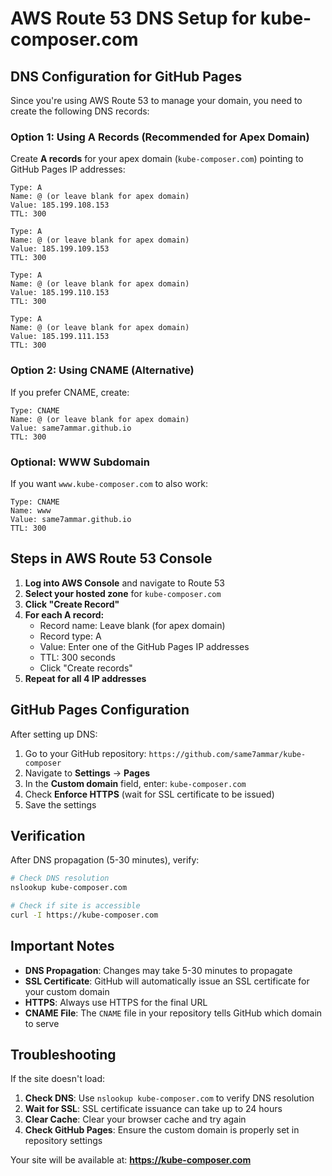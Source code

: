 # AWS Route 53 DNS Setup for kube-composer.com

## DNS Configuration for GitHub Pages

Since you're using AWS Route 53 to manage your domain, you need to create the following DNS records:

### Option 1: Using A Records (Recommended for Apex Domain)

Create **A records** for your apex domain (`kube-composer.com`) pointing to GitHub Pages IP addresses:

```
Type: A
Name: @ (or leave blank for apex domain)
Value: 185.199.108.153
TTL: 300

Type: A  
Name: @ (or leave blank for apex domain)
Value: 185.199.109.153
TTL: 300

Type: A
Name: @ (or leave blank for apex domain) 
Value: 185.199.110.153
TTL: 300

Type: A
Name: @ (or leave blank for apex domain)
Value: 185.199.111.153
TTL: 300
```

### Option 2: Using CNAME (Alternative)

If you prefer CNAME, create:

```
Type: CNAME
Name: @ (or leave blank for apex domain)
Value: same7ammar.github.io
TTL: 300
```

### Optional: WWW Subdomain

If you want `www.kube-composer.com` to also work:

```
Type: CNAME
Name: www
Value: same7ammar.github.io
TTL: 300
```

## Steps in AWS Route 53 Console

1. **Log into AWS Console** and navigate to Route 53
2. **Select your hosted zone** for `kube-composer.com`
3. **Click "Create Record"**
4. **For each A record:**
   - Record name: Leave blank (for apex domain)
   - Record type: A
   - Value: Enter one of the GitHub Pages IP addresses
   - TTL: 300 seconds
   - Click "Create records"
5. **Repeat for all 4 IP addresses**

## GitHub Pages Configuration

After setting up DNS:

1. Go to your GitHub repository: `https://github.com/same7ammar/kube-composer`
2. Navigate to **Settings** → **Pages**
3. In the **Custom domain** field, enter: `kube-composer.com`
4. Check **Enforce HTTPS** (wait for SSL certificate to be issued)
5. Save the settings

## Verification

After DNS propagation (5-30 minutes), verify:

```bash
# Check DNS resolution
nslookup kube-composer.com

# Check if site is accessible
curl -I https://kube-composer.com
```

## Important Notes

- **DNS Propagation**: Changes may take 5-30 minutes to propagate
- **SSL Certificate**: GitHub will automatically issue an SSL certificate for your custom domain
- **HTTPS**: Always use HTTPS for the final URL
- **CNAME File**: The `CNAME` file in your repository tells GitHub which domain to serve

## Troubleshooting

If the site doesn't load:

1. **Check DNS**: Use `nslookup kube-composer.com` to verify DNS resolution
2. **Wait for SSL**: SSL certificate issuance can take up to 24 hours
3. **Clear Cache**: Clear your browser cache and try again
4. **Check GitHub Pages**: Ensure the custom domain is properly set in repository settings

Your site will be available at: **https://kube-composer.com**